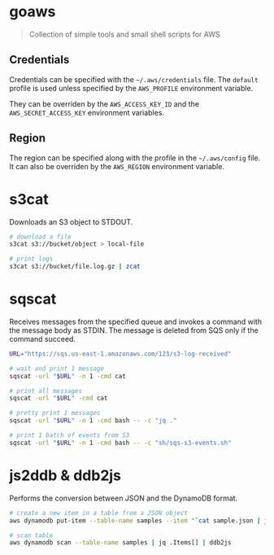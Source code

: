 # goaws

> Collection of simple tools and small shell scripts for AWS

## Credentials

Credentials can be specified with the `~/.aws/credentials` file.
The `default` profile is used unless specified by the `AWS_PROFILE` environment variable.

They can be overriden by the `AWS_ACCESS_KEY_ID` and the `AWS_SECRET_ACCESS_KEY` environment variables.

## Region

The region can be specified along with the profile in the `~/.aws/config` file.
It can also be overriden by the `AWS_REGION` environment variable.

# s3cat

Downloads an S3 object to STDOUT.

```bash
# download a file
s3cat s3://bucket/object > local-file

# print logs
s3cat s3://bucket/file.log.gz | zcat
```

# sqscat

Receives messages from the specified queue and invokes a command with the message body as STDIN.
The message is deleted from SQS only if the command succeed.

```bash
URL="https://sqs.us-east-1.amazonaws.com/123/s3-log-received"

# wait and print 1 message
sqscat -url "$URL" -n 1 -cmd cat

# print all messages
sqscat -url "$URL" -cmd cat

# pretty print 1 messages
sqscat -url "$URL" -n 1 -cmd bash -- -c "jq ."

# print 1 batch of events from S3
sqscat -url "$URL" -n 1 -cmd bash -- -c "sh/sqs-s3-events.sh"
```

# js2ddb & ddb2js

Performs the conversion between JSON and the DynamoDB format.

```bash
# create a new item in a table from a JSON object
aws dynamodb put-item --table-name samples --item "`cat sample.json | js2ddb`"

# scan table
aws dynamodb scan --table-name samples | jq .Items[] | ddb2js

```
